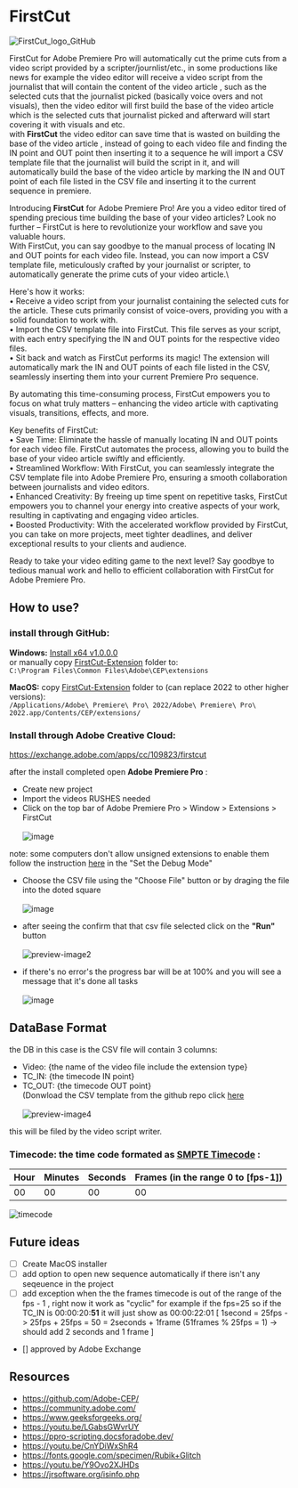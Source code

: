 # FirstCut
![FirstCut_logo_GitHub](https://github.com/Ronvaknins/FirstCut/assets/48179479/cdc3128d-7a45-4d78-9d91-989cbd7df528)






FirstCut for Adobe Premiere Pro will automatically cut the prime cuts from a video script provided by a scripter/journlist/etc., in some productions like news for example the video editor will receive a video script from the journalist that will contain the content of the video article , such as the selected cuts that the journalist picked (basically voice overs and not visuals), then the video editor will first build the base of the video article which is the selected cuts that journalist picked and afterward will start covering it with visuals and etc.\
with **FirstCut** the video editor can save time that is wasted on building the base of the video article , instead of going to each video file and finding the IN point and OUT point then inserting it to a sequence he will import a CSV template file that the journalist will build the script in it, and will automatically build the base of the video article by marking the IN and OUT point of each file listed in the CSV file and inserting it to the current sequence in premiere.

Introducing **FirstCut** for Adobe Premiere Pro! 
Are you a video editor tired of spending precious time building the base of your video articles? Look no further – FirstCut is here to revolutionize your workflow and save you valuable hours.\
With FirstCut, you can say goodbye to the manual process of locating IN and OUT points for each video file. Instead, you can now import a CSV template file, meticulously crafted by your journalist or scripter, to automatically generate the prime cuts of your video article.\

Here's how it works:\
• Receive a video script from your journalist containing the selected cuts for the article. These cuts primarily consist of voice-overs, providing you with a solid foundation to work with.\
• Import the CSV template file into FirstCut. This file serves as your script, with each entry specifying the IN and OUT points for the respective video files.\
• Sit back and watch as FirstCut performs its magic! The extension will automatically mark the IN and OUT points of each file listed in the CSV, seamlessly inserting them into your current Premiere Pro sequence.

By automating this time-consuming process, FirstCut empowers you to focus on what truly matters – enhancing the video article with captivating visuals, transitions, effects, and more.

Key benefits of FirstCut:\
• Save Time: Eliminate the hassle of manually locating IN and OUT points for each video file. FirstCut automates the process, allowing you to build the base of your video article swiftly and efficiently.\
• Streamlined Workflow: With FirstCut, you can seamlessly integrate the CSV template file into Adobe Premiere Pro, ensuring a smooth collaboration between journalists and video editors.\
• Enhanced Creativity: By freeing up time spent on repetitive tasks, FirstCut empowers you to channel your energy into creative aspects of your work, resulting in captivating and engaging video articles.\
• Boosted Productivity: With the accelerated workflow provided by FirstCut, you can take on more projects, meet tighter deadlines, and deliver exceptional results to your clients and audience.

Ready to take your video editing game to the next level? Say goodbye to tedious manual work and hello to efficient collaboration with FirstCut for Adobe Premiere Pro.

## How to use?
### install through GitHub:
**Windows:** [Install x64 v1.0.0.0](https://github.com/Ronvaknins/FirstCut/releases/tag/v1.0.0.0-win64bit) \
or manually copy  [FirstCut-Extension](https://github.com/Ronvaknins/FirstCut/tree/main/FirstCut-Extension) folder to: \
`C:\Program Files\Common Files\Adobe\CEP\extensions`

**MacOS:** copy [FirstCut-Extension](https://github.com/Ronvaknins/FirstCut/tree/main/FirstCut-Extension) folder to (can replace 2022 to other higher versions):\
`/Applications/Adobe\ Premiere\ Pro\ 2022/Adobe\ Premiere\ Pro\ 2022.app/Contents/CEP/extensions/` 
### Install through Adobe Creative Cloud:
https://exchange.adobe.com/apps/cc/109823/firstcut

after the install completed open **Adobe Premiere Pro** :
- Create new project
- Import the videos RUSHES needed
- Click on the top bar of Adobe Premiere Pro > Window > Extensions > FirstCut \
  \
![image](https://github.com/Ronvaknins/FirstCut/assets/48179479/c461127e-0fbb-4939-afe8-8ece30fcfa31)


note: some computers don't allow unsigned extensions to enable them follow the instruction [here](https://github.com/Adobe-CEP/Getting-Started-guides/tree/master/Client-side%20Debugging) in the "Set the Debug Mode"
- Choose the CSV file using the "Choose File" button or by draging the file into the doted square \
\
![image](https://github.com/Ronvaknins/FirstCut/assets/48179479/43e91c20-f168-4e4d-b8e0-566abde9c151)

- after seeing the confirm that that csv file selected click on the **"Run"** button \
  \
![preview-image2](https://github.com/Ronvaknins/FirstCut/assets/48179479/479d42e7-1ee8-442e-a024-816f9f6c7d8e)


- if there's no error's the progress bar will be at 100% and you will see a message that it's done all tasks \
  \
![image](https://github.com/Ronvaknins/FirstCut/assets/48179479/bbd341a7-7cfc-43b8-9e2b-e7114ddeae24)



## DataBase Format
the DB in this case is the CSV file will contain 3 columns: 
- Video: {the name of the video file include the extension type}
- TC_IN: {the timecode IN point}
- TC_OUT: {the timecode OUT point} \
(Donwload the CSV template from the github repo click [here](https://github.com/Ronvaknins/FirstCut/blob/main/ScriptTemplate.csv)\
\
![preview-image4](https://github.com/Ronvaknins/FirstCut/assets/48179479/fb553c7f-37a1-4e7b-a1b7-3c17fdb73473)



this will be filed by the video script writer.
### Timecode: the time code formated as [SMPTE Timecode](https://en.wikipedia.org/wiki/SMPTE_timecode) :
| Hour  | Minutes | Seconds | Frames (in the range 0 to [fps-1]) |
| ------------- | ------------- | ------------- | ------------- |
| 00  | 00  | 00  | 00  |


![timecode](https://github.com/Ronvaknins/FirstCut/assets/48179479/efc41e39-1b08-493e-a91a-16b720cb6e64)


## Future ideas
- [ ] Create MacOS installer
- [ ] add option to open new sequence automatically if there isn't any seqeuence in the project
- [ ] add exception when the the frames timecode is out of the range of the fps - 1 , right now it work as "cyclic" for example if the fps=25 so if the TC_IN is 00:00:20:**51** it will just show as 00:00:22:01 [ 1second = 25fps -> 25fps + 25fps = 50 = 2seconds +  1frame (51frames % 25fps = 1) -> should add 2 seconds and 1 frame ]
- [] approved by Adobe Exchange

## Resources
- https://github.com/Adobe-CEP/
- https://community.adobe.com/
- https://www.geeksforgeeks.org/
- https://youtu.be/LGabsGWvrUY
- https://ppro-scripting.docsforadobe.dev/
- https://youtu.be/CnYDiWxShR4
- https://fonts.google.com/specimen/Rubik+Glitch
- https://youtu.be/Y9Ovo2XJHDs
- https://jrsoftware.org/isinfo.php

